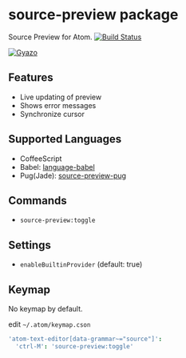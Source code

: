 # source-preview package

Source Preview for Atom.
[![Build Status](https://travis-ci.org/aki77/atom-source-preview.svg)](https://travis-ci.org/aki77/atom-source-preview)

[![Gyazo](http://i.gyazo.com/e391eb2802466ffa86111577052d02b7.gif)](http://gyazo.com/e391eb2802466ffa86111577052d02b7)

## Features

* Live updating of preview
* Shows error messages
* Synchronize cursor

## Supported Languages

* CoffeeScript
* Babel: [language\-babel](https://atom.io/packages/language-babel)
* Pug(Jade): [source\-preview\-pug](https://atom.io/packages/source-preview-pug)

## Commands

* `source-preview:toggle`

## Settings

* `enableBuiltinProvider` (default: true)

## Keymap

No keymap by default.

edit `~/.atom/keymap.cson`

```coffeescript
'atom-text-editor[data-grammar~="source"]':
  'ctrl-M': 'source-preview:toggle'
```
